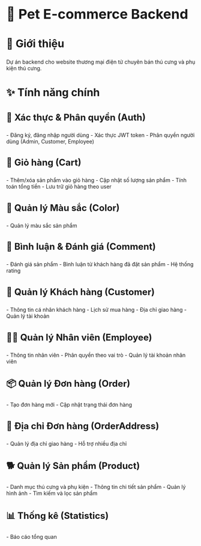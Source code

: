 <h1 style="font-size:36px;">🐾 Pet E-commerce Backend</h1>

<h2 style="font-size:28px;">📖 Giới thiệu</h2>
Dự án backend cho website thương mại điện tử chuyên bán thú cưng và phụ kiện thú cưng.

<h2 style="font-size:28px;">✨ Tính năng chính</h2>

<h3 style="font-size:24px;">🔐 Xác thực & Phân quyền (Auth)</h3>
- Đăng ký, đăng nhập người dùng  
- Xác thực JWT token  
- Phân quyền người dùng (Admin, Customer, Employee)  

<h3 style="font-size:24px;">🛒 Giỏ hàng (Cart)</h3>
- Thêm/xóa sản phẩm vào giỏ hàng  
- Cập nhật số lượng sản phẩm  
- Tính toán tổng tiền  
- Lưu trữ giỏ hàng theo user  

<h3 style="font-size:24px;">🎨 Quản lý Màu sắc (Color)</h3>
- Quản lý màu sắc sản phẩm  

<h3 style="font-size:24px;">💬 Bình luận & Đánh giá (Comment)</h3>
- Đánh giá sản phẩm  
- Bình luận từ khách hàng đã đặt sản phẩm  
- Hệ thống rating  

<h3 style="font-size:24px;">👥 Quản lý Khách hàng (Customer)</h3>
- Thông tin cá nhân khách hàng  
- Lịch sử mua hàng  
- Địa chỉ giao hàng  
- Quản lý tài khoản  

<h3 style="font-size:24px;">👨‍💼 Quản lý Nhân viên (Employee)</h3>
- Thông tin nhân viên  
- Phân quyền theo vai trò  
- Quản lý tài khoản nhân viên  

<h3 style="font-size:24px;">📦 Quản lý Đơn hàng (Order)</h3>
- Tạo đơn hàng mới  
- Cập nhật trạng thái đơn hàng  

<h3 style="font-size:24px;">📍 Địa chỉ Đơn hàng (OrderAddress)</h3>
- Quản lý địa chỉ giao hàng  
- Hỗ trợ nhiều địa chỉ  

<h3 style="font-size:24px;">🐕 Quản lý Sản phẩm (Product)</h3>
- Danh mục thú cưng và phụ kiện  
- Thông tin chi tiết sản phẩm  
- Quản lý hình ảnh  
- Tìm kiếm và lọc sản phẩm  

<h3 style="font-size:24px;">📊 Thống kê (Statistics)</h3>
- Báo cáo tổng quan  
